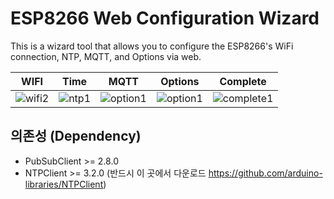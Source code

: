 # ESP8266 Web Configuration Wizard
 This is a wizard tool that allows you to configure the ESP8266's WiFi connection, NTP, MQTT, and Options via web.
 
 |WIFI|Time|MQTT|Options|Complete|
|:-:|:-:|:-:|:-:|:-:|
![wifi2](https://user-images.githubusercontent.com/3121298/157904306-68c29354-6f59-4c36-a6b0-4c9376704968.jpg)|![ntp1](https://user-images.githubusercontent.com/3121298/157904299-d489375a-4fcc-43c2-9a23-a7799298a8b5.jpg)|![option1](https://user-images.githubusercontent.com/3121298/157904312-26e349e5-b4c0-417b-823d-69019344f2fe.jpg)|![option1](https://user-images.githubusercontent.com/3121298/157904312-26e349e5-b4c0-417b-823d-69019344f2fe.jpg)|![complete1](https://user-images.githubusercontent.com/3121298/157904310-fe0a84ed-0654-4c36-b342-6ff7c5b99bad.jpg)|

## 의존성 (Dependency)
  * PubSubClient >= 2.8.0
  * NTPClient >= 3.2.0 (반드시 이 곳에서 다운로드 https://github.com/arduino-libraries/NTPClient)

